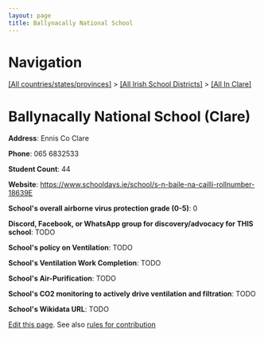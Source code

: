 ```yaml
---
layout: page
title: Ballynacally National School
---
```

# Navigation

[[All countries/states/provinces]](../../..) > [[All Irish School Districts]](../..) > [[All In Clare]](..)

# Ballynacally National School (Clare)

**Address**: Ennis Co Clare

**Phone**: 065 6832533

**Student Count**: 44

**Website**: <https://www.schooldays.ie/school/s-n-baile-na-cailli-rollnumber-18639E>

**School's overall airborne virus protection grade (0-5)**: 0

**Discord, Facebook, or WhatsApp group for discovery/advocacy for THIS school**: TODO

**School's policy on Ventilation**: TODO

**School's Ventilation Work Completion**: TODO

**School's Air-Purification**: TODO

**School's CO2 monitoring to actively drive ventilation and filtration**: TODO

**School's Wikidata URL**: TODO


[Edit this page](https://github.com/ventilate-schools/Ireland/edit/main/./Clare/Ballynacally_National_School.md). See also [rules for contribution](../../../contribution-rules/)
